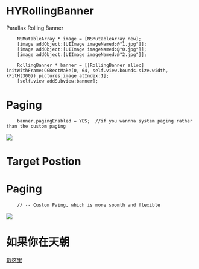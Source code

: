 # HYRollingBanner
Parallax Rolling Banner
```objc
    NSMutableArray * image = [NSMutableArray new];
    [image addObject:[UIImage imageNamed:@"1.jpg"]];
    [image addObject:[UIImage imageNamed:@"0.jpg"]];
    [image addObject:[UIImage imageNamed:@"2.jpg"]];

    RollingBanner * banner = [[RollingBanner alloc] initWithFrame:CGRectMake(0, 64, self.view.bounds.size.width, kFitH(300)) pictures:image atIndex:1];
    [self.view addSubview:banner];
```

# Paging
```objc
    banner.pagingEnabled = YES;  //if you wannna system paging rather than the custom paging
````

![](https://github.com/Arbalest313/gitRecord/blob/master/RollingBanner/RBPagingC.gif?raw=true)


# Target Postion
# Paging
```objc
    // -- Custom Paing, which is more soomth and flexible
````
![](https://github.com/Arbalest313/gitRecord/blob/master/RollingBanner/RBTargetX-C.gif?raw=true)


# 如果你在天朝
[戳这里](http://hyyy.me/2016/08/15/RollingBanner/)
